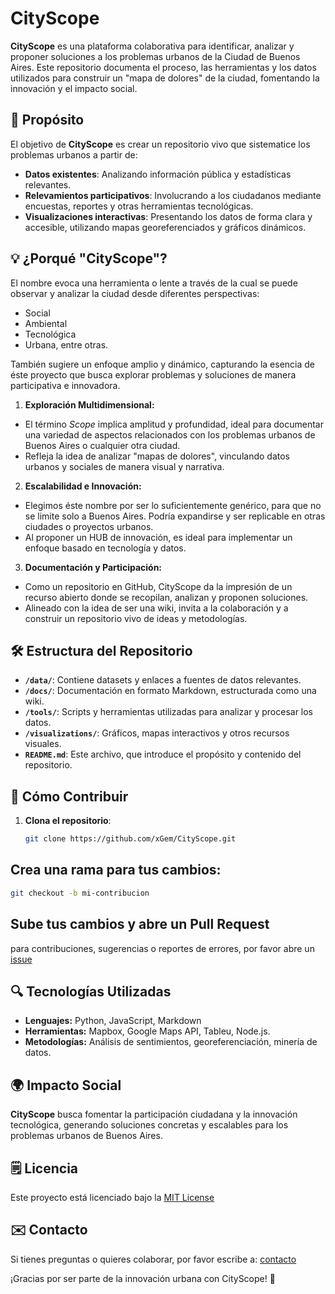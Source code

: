# CityScope

**CityScope** es una plataforma colaborativa para identificar, analizar y proponer soluciones a los problemas urbanos de la Ciudad de Buenos Aires. Este repositorio documenta el proceso, las herramientas y los datos utilizados para construir un "mapa de dolores" de la ciudad, fomentando la innovación y el impacto social.

## 🌟 **Propósito**
El objetivo de **CityScope** es crear un repositorio vivo que sistematice los problemas urbanos a partir de:
- **Datos existentes**: Analizando información pública y estadísticas relevantes.
- **Relevamientos participativos**: Involucrando a los ciudadanos mediante encuestas, reportes y otras herramientas tecnológicas.
- **Visualizaciones interactivas**: Presentando los datos de forma clara y accesible, utilizando mapas georeferenciados y gráficos dinámicos.

## 💡 ¿Porqué "CityScope"?
El nombre evoca una herramienta o lente a través de la cual se puede observar y analizar la ciudad desde diferentes perspectivas:
- Social
- Ambiental
- Tecnológica
- Urbana, entre otras.

También sugiere un enfoque amplio y dinámico, capturando la esencia de éste proyecto que busca explorar problemas y soluciones de manera participativa e innovadora.

1. **Exploración Multidimensional:**
- El término *Scope* implica amplitud y profundidad, ideal para documentar una variedad de aspectos relacionados con los problemas urbanos de Buenos Aires o cualquier otra ciudad.
- Refleja la idea de analizar "mapas de dolores", vinculando datos urbanos y sociales de manera visual y narrativa.

2. **Escalabilidad e Innovación:**
- Elegimos éste nombre por ser lo suficientemente genérico, para que no se limite solo a Buenos Aires. Podría expandirse y ser replicable en otras ciudades o proyectos urbanos.
- Al proponer un HUB de innovación, es ideal para implementar un enfoque basado en tecnología y datos.

3. **Documentación y Participación:**
- Como un repositorio en GitHub, CityScope da la impresión de un recurso abierto donde se recopilan, analizan y proponen soluciones.
- Alineado con la idea de ser una wiki, invita a la colaboración y a construir un repositorio vivo de ideas y metodologías.

## 🛠️ **Estructura del Repositorio**
- **`/data/`**: Contiene datasets y enlaces a fuentes de datos relevantes.
- **`/docs/`**: Documentación en formato Markdown, estructurada como una wiki.
- **`/tools/`**: Scripts y herramientas utilizadas para analizar y procesar los datos.
- **`/visualizations/`**: Gráficos, mapas interactivos y otros recursos visuales.
- **`README.md`**: Este archivo, que introduce el propósito y contenido del repositorio.

## 🚀 **Cómo Contribuir**
1. **Clona el repositorio**:
   ```bash
   git clone https://github.com/xGem/CityScope.git
   ```
## Crea una rama para tus cambios:
```bash
git checkout -b mi-contribucion
```

## Sube tus cambios y abre un Pull Request
para contribuciones, sugerencias o reportes de errores, por favor abre un [issue](https://github.com/xGem/CityScope/issues)

## 🔍 Tecnologías Utilizadas
- **Lenguajes:** Python, JavaScript, Markdown
- **Herramientas:** Mapbox, Google Maps API, Tableu, Node.js.
- **Metodologías:** Análisis de sentimientos, georeferenciación, minería de datos.

## 🌍 Impacto Social
**CityScope** busca fomentar la participación ciudadana y la innovación tecnológica, generando soluciones concretas y escalables para los problemas urbanos de Buenos Aires.

## 🗒️ Licencia
Este proyecto está licenciado bajo la [MIT License](https://chatgpt.com/c/LICENSE)

## ✉️ Contacto
Si tienes preguntas o quieres colaborar, por favor escribe a: [contacto](mailto:sergio.rod@gmail.com)

¡Gracias por ser parte de la innovación urbana con CityScope! 🎉
